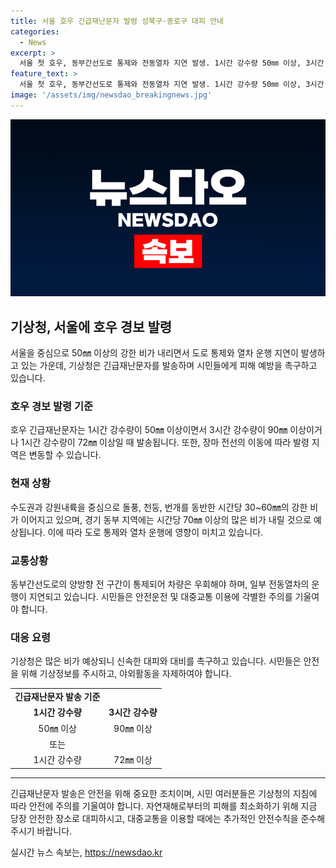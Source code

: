 ```yaml
---
title: 서울 호우 긴급재난문자 발령 성북구·종로구 대피 안내
categories:
  - News
excerpt: >
  서울 첫 호우, 동부간선도로 통제와 전동열차 지연 발생. 1시간 강수량 50㎜ 이상, 3시간 90㎜ 이상일 때 긴급재난문자 발송. 장마 전선의 움직임에 따라 발송지역 변동 가능. 시간당 30~60㎜ 비량 예상, 동부는 70㎜ 이상 예상. 서울시 동부간선도로 전면 통제, 경기 북부 일부 전동열차 운행 지연.
feature_text: >
  서울 첫 호우, 동부간선도로 통제와 전동열차 지연 발생. 1시간 강수량 50㎜ 이상, 3시간 90㎜ 이상일 때 긴급재난문자 발송. 장마 전선의 움직임에 따라 발송지역 변동 가능. 시간당 30~60㎜ 비량 예상, 동부는 70㎜ 이상 예상. 서울시 동부간선도로 전면 통제, 경기 북부 일부 전동열차 운행 지연.
image: '/assets/img/newsdao_breakingnews.jpg'
---
```


<p><img src="/assets/img/newsdao_breakingnews.jpg" alt="cryptoinkorea 속보" /></p>

<h2 data-ke-size="size26">기상청, 서울에 호우 경보 발령</h2>

<p data-ke-size="size16">서울을 중심으로 50㎜ 이상의 강한 비가 내리면서 도로 통제와 열차 운행 지연이 발생하고 있는 가운데, 기상청은 긴급재난문자를 발송하며 시민들에게 피해 예방을 촉구하고 있습니다.</p>

<h3>호우 경보 발령 기준</h3>

<p data-ke-size="size16">호우 긴급재난문자는 1시간 강수량이 50㎜ 이상이면서 3시간 강수량이 90㎜ 이상이거나 1시간 강수량이 72㎜ 이상일 때 발송됩니다. 또한, 장마 전선의 이동에 따라 발령 지역은 변동할 수 있습니다.</p>

<h3>현재 상황</h3>

<p data-ke-size="size16">수도권과 강원내륙을 중심으로 돌풍, 천둥, 번개를 동반한 시간당 30~60㎜의 강한 비가 이어지고 있으며, 경기 동부 지역에는 시간당 70㎜ 이상의 많은 비가 내릴 것으로 예상됩니다. 이에 따라 도로 통제와 열차 운행에 영향이 미치고 있습니다.</p>

<h3>교통상황</h3>

<p data-ke-size="size16">동부간선도로의 양방향 전 구간이 통제되어 차량은 우회해야 하며, 일부 전동열차의 운행이 지연되고 있습니다. 시민들은 안전운전 및 대중교통 이용에 각별한 주의를 기울여야 합니다.</p>

<h3>대응 요령</h3>

<p data-ke-size="size16">기상청은 많은 비가 예상되니 신속한 대피와 대비를 촉구하고 있습니다. 시민들은 안전을 위해 기상정보를 주시하고, 야외활동을 자제하여야 합니다.</p>

<table>
    <tbody>
        <tr>
            <td style="text-align: center; height: 17px;"><b>긴급재난문자 발송 기준</b></td>
        </tr>
        <tr>
            <td style="text-align: center; height: 17px;"><b>1시간 강수량</b></td>
            <td style="text-align: center; height: 17px;"><b>3시간 강수량</b></td>
        </tr>
        <tr>
            <td style="text-align: center; height: 17px;">50㎜ 이상</td>
            <td style="text-align: center; height: 17px;">90㎜ 이상</td>
        </tr>
        <tr>
            <td style="text-align: center; height: 17px;">또는</td>
            <td style="text-align: center; height: 17px;"></td>
        </tr>
        <tr>
            <td style="text-align: center; height: 17px;">1시간 강수량</td>
            <td style="text-align: center; height: 17px;">72㎜ 이상</td>
        </tr>
    </tbody>
</table>

<hr>

<p data-ke-size="size16">긴급재난문자 발송은 안전을 위해 중요한 조치이며, 시민 여러분들은 기상청의 지침에 따라 안전에 주의를 기울여야 합니다. 자연재해로부터의 피해를 최소화하기 위해 지금 당장 안전한 장소로 대피하시고, 대중교통을 이용할 때에는 추가적인 안전수칙을 준수해 주시기 바랍니다.</p>
실시간 뉴스 속보는, <a href="https://newsdao.kr" rel="dofollow">https://newsdao.kr</a>


